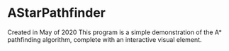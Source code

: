 # AStarPathfinder
Created in May of 2020
This program is a simple demonstration of the A* pathfinding algorithm, complete with an interactive visual element.
